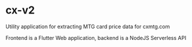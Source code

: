 # cx-v2

Utility application for extracting MTG card price data for cxmtg.com

Frontend is a Flutter Web application, backend is a NodeJS Serverless API
